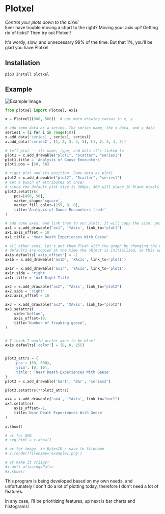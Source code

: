 # Plotxel

*Control your plots down to the pixel!*  
Ever have trouble moving a chart to the right? Moving your axis up? Getting rid of ticks? Then try out Plotxel!

It's wordy, slow, and unnecessary 99% of the time. But that 1%, you'll be glad you have Plotxel.

## Installation

    pip3 install plotxel
    
## Example

![Example Image](https://github.com/danhitchcock/plotxel/wiki/example2.png)
```python
from plotxel import Plotxel, Axis

x = Plotxel((800, 500))  # our main drawing canvas in x, y

# add some data as a series. The series name, the x data, and y data
series1 = [i for i in range(10)]
x.add_data('series1', series1, series1)
x.add_data('series2', [1, 2, 3, 4, 5], [1, 2, 3, 4, 5])

# left plot -- its name, type, and data it's linked to
plot1 = x.add_drawable("plot1", "Scatter", "series1")
plot1.title = 'Analysis of Goose Encounters'
plot1.pos = [60, 50]

# right plot and its position. Same data as plot1
plot2 = x.add_drawable("plot2", "Scatter", "series1")
# set a bunch of attributes at once!
# since the default plot size is 300px, 360 will place 10 blank pixels between the graphs
plot2.setattrs(
    pos=[450, 50],
    marker_shape='square',
    marker_fill_color=(255, 0, 0),
    title='Analysis of Goose Encounters (red)'
)

# add some axes, and link them to our plots. It will copy the size, position, scale, and limits of whichever plot it is linked to
ax1 = x.add_drawable("ax1", 'YAxis', link_to="plot1")
ax1.axis_offset = 10
ax1.title = "Near Death Experiences With Geese"

# all other axes, let's put them flush with the graph by changing the default
# defaults are copied at the time the object is initialized, so this won't affect ax1
Axis.defaults['axis_offset'] = -1
ax1b = x.add_drawable('ax1b', 'XAxis', link_to='plot1')

ax1r = x.add_drawable('ax1r', 'YAxis', link_to='plot1')
ax1r.side = 'right'
ax1r.title = 'Ax1 Right Title'

ax2 = x.add_drawable("ax2", 'YAxis', link_to="plot2")
ax2.side = 'right'
ax2.axis_offset = 10

ax3 = x.add_drawable("ax3", 'XAxis', link_to="plot2")
ax3.setattrs(
    side='bottom',
    axis_offset=10,
    title="Number of freaking geese",
)


# I think I would prefer axes to be blue!
Axis.defaults['color'] = (0, 0, 255)


plot3_attrs = {
    'pos': (60, 300),
    'ylim': [0, 10],
    'title': 'Near Death Experiences With Geese'
}
plot3 = x.add_drawable('bar1', 'Bar', 'series2')

plot3.setattrs(**plot3_attrs)

ax4 = x.add_drawable('ax4', 'YAxis', link_to="bar1")
ax4.setattrs(
    axis_offset=-1,
    title='Near Death Experiences With Geese'
)
    
x.show()

# or for SVG
# svg_html = x.draw()

# or for image  in BytesIO / save to filename
# x.render(filename='example1.png')

# or make it crispy!    
#x.anti_aliasing=False
#x.show()
```
    


    
This program is being developed based on my own needs, and unfortunately I don't do a lot of plotting today, therefore I don't need a lot of features.

In any case, I'll be prioritizing features, up next is bar charts and histograms! 